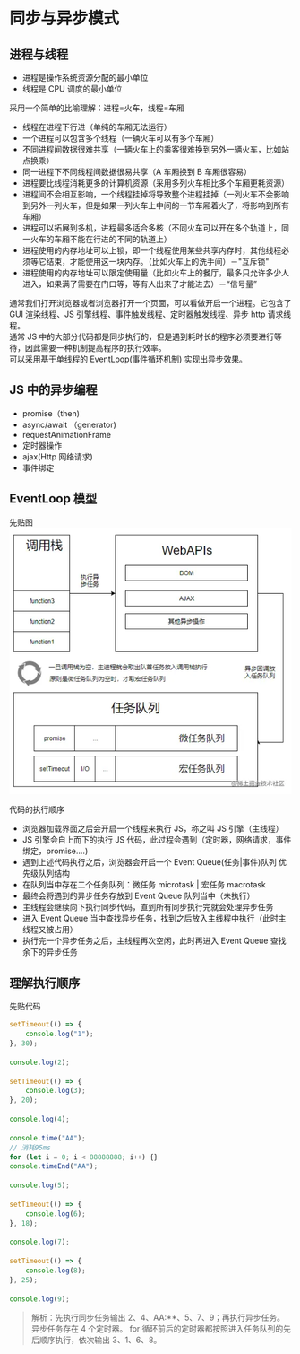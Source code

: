 # 同步与异步模式

## 进程与线程

-   进程是操作系统资源分配的最小单位
-   线程是 CPU 调度的最小单位

采用一个简单的比喻理解：进程=火车，线程=车厢

-   线程在进程下行进（单纯的车厢无法运行）
-   一个进程可以包含多个线程（一辆火车可以有多个车厢）
-   不同进程间数据很难共享（一辆火车上的乘客很难换到另外一辆火车，比如站点换乘）
-   同一进程下不同线程间数据很易共享（A 车厢换到 B 车厢很容易）
-   进程要比线程消耗更多的计算机资源（采用多列火车相比多个车厢更耗资源）
-   进程间不会相互影响，一个线程挂掉将导致整个进程挂掉（一列火车不会影响到另外一列火车，但是如果一列火车上中间的一节车厢着火了，将影响到所有车厢）
-   进程可以拓展到多机，进程最多适合多核（不同火车可以开在多个轨道上，同一火车的车厢不能在行进的不同的轨道上）
-   进程使用的内存地址可以上锁，即一个线程使用某些共享内存时，其他线程必须等它结束，才能使用这一块内存。（比如火车上的洗手间）－"互斥锁"
-   进程使用的内存地址可以限定使用量（比如火车上的餐厅，最多只允许多少人进入，如果满了需要在门口等，等有人出来了才能进去）－“信号量”

通常我们打开浏览器或者浏览器打开一个页面，可以看做开启一个进程。它包含了 GUI 渲染线程、JS 引擎线程、事件触发线程、定时器触发线程、异步 http 请求线程。  
通常 JS 中的大部分代码都是同步执行的，但是遇到耗时长的程序必须要进行等待，因此需要一种机制提高程序的执行效率。  
可以采用基于单线程的 EventLoop(事件循环机制) 实现出异步效果。

## JS 中的异步编程

-   promise（then)
-   async/await （generator)
-   requestAnimationFrame
-   定时器操作
-   ajax(Http 网络请求)
-   事件绑定

## EventLoop 模型

先贴图
![image](./images/eventLoop.png)

代码的执行顺序

-   浏览器加载界面之后会开启一个线程来执行 JS，称之叫 JS 引擎（主线程）
-   JS 引擎会自上而下的执行 JS 代码，此过程会遇到（定时器，网络请求，事件绑定，promise....)
-   遇到上述代码执行之后，浏览器会开启一个 Event Queue(任务|事件)队列 优先级队列结构
-   在队列当中存在二个任务队列：微任务 microtask | 宏任务 macrotask
-   最终会将遇到的异步任务存放到 Event Queue 队列当中（未执行）
-   主线程会继续向下执行同步代码，直到所有同步执行完就会处理异步任务
-   进入 Event Queue 当中查找异步任务，找到之后放入主线程中执行（此时主线程又被占用）
-   执行完一个异步任务之后，主线程再次空闲，此时再进入 Event Queue 查找余下的异步任务

## 理解执行顺序

先贴代码

```js
setTimeout(() => {
    console.log("1");
}, 30);

console.log(2);

setTimeout(() => {
    console.log(3);
}, 20);

console.log(4);

console.time("AA");
// 消耗95ms
for (let i = 0; i < 88888888; i++) {}
console.timeEnd("AA");

console.log(5);

setTimeout(() => {
    console.log(6);
}, 18);

console.log(7);

setTimeout(() => {
    console.log(8);
}, 25);

console.log(9);
```

> 解析：先执行同步任务输出 2、4、AA:\*\*、5、7、9；再执行异步任务。异步任务存在 4 个定时器。
> for 循环前后的定时器都按照进入任务队列的先后顺序执行，依次输出 3、1、6、8。
